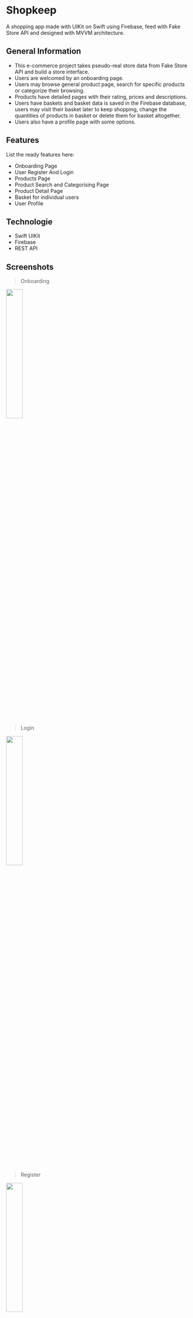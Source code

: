 # Shopkeep

A shopping app made with UIKit on Swift using Firebase, feed with Fake Store API and designed with MVVM architecture.

## General Information
- This e-commerce project takes pseudo-real store data from Fake Store API and build a store interface.
- Users are welcomed by an onboarding page.
- Users may browse general product page, search for specific products or categorize their browsing.
- Products have detailed pages with their rating, prices and descriptions.
- Users have baskets and basket data is saved in the Firebase database, users may visit their basket later to keep shopping, change the quantities of products in basket or delete them for basket altogether.
- Users also have a profile page with some options.

## Features
List the ready features here:
- Onboarding Page
- User Register And Login
- Products Page
- Product Search and Categorising Page
- Product Detail Page
- Basket for individual users
- User Profile


## Technologie
- Swift UIKit
- Firebase
- REST API

## Screenshots

> Onboarding

<img src="https://user-images.githubusercontent.com/49480936/200719624-fb51965d-5295-4fd1-a5dd-a33c9c928e9c.PNG" width=30% height=30%>

> Login

<img src="https://user-images.githubusercontent.com/49480936/200582613-e623b576-7291-4fd0-92b8-77ca4e7f506f.PNG" width=30% height=30%>

> Register

<img src="https://user-images.githubusercontent.com/49480936/200582614-d2301aab-c864-44de-b146-5a2c004810f5.PNG" width=30% height=30%>

> Main Product Page

<img src="https://user-images.githubusercontent.com/49480936/200582581-16a9b8c6-42b3-405a-bf19-ffe657e4377e.PNG" width=30% height=30%>

> Search and Categorize

<img src="https://user-images.githubusercontent.com/49480936/200582591-121ca55d-5334-4d87-9fa9-b3bc6ea953b0.PNG" width=30% height=30%>

> Detailed Product Page

<img src="https://user-images.githubusercontent.com/49480936/200582606-a82aacda-f6dd-4e26-ba4f-a9ec97ac89e2.PNG" width=30% height=30%>

> Profile Page

<img src="https://user-images.githubusercontent.com/49480936/200582602-4a5905c5-ea2b-4757-8350-ea07e32b5625.PNG" width=30% height=30%>

> Basket

<img src="https://user-images.githubusercontent.com/49480936/200582612-8094a664-6798-4fa9-a706-831594b8a803.PNG" width=30% height=30%>

> Login

<img src="https://user-images.githubusercontent.com/49480936/200582613-e623b576-7291-4fd0-92b8-77ca4e7f506f.PNG" width=30% height=30%>

> Register

<img src="https://user-images.githubusercontent.com/49480936/200582614-d2301aab-c864-44de-b146-5a2c004810f5.PNG" width=30% height=30%>


https://user-images.githubusercontent.com/49480936/200250760-94dc62c9-651a-4d6e-9105-41f65a9cca62.mp4

